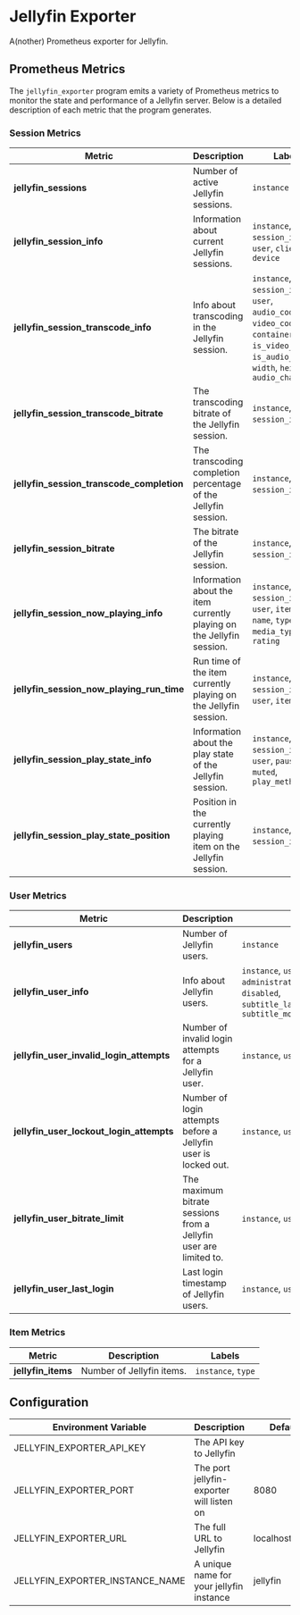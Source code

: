 # Jellyfin Exporter

A(nother) Prometheus exporter for Jellyfin.

## Prometheus Metrics

The `jellyfin_exporter` program emits a variety of Prometheus metrics to monitor the state and performance of a Jellyfin server. Below is a detailed description of each metric that the program generates.

### Session Metrics

| Metric | Description | Labels |
| ------ | ----------- | ------ |
| **jellyfin_sessions** | Number of active Jellyfin sessions. | `instance` |
| **jellyfin_session_info** | Information about current Jellyfin sessions. | `instance`, `session_id`, `user`, `client`, `device` |
| **jellyfin_session_transcode_info** | Info about transcoding in the Jellyfin session. | `instance`, `session_id`, `user`, `audio_codec`, `video_codec`, `container`, `is_video_direct`, `is_audio_direct`, `width`, `height`, `audio_channels` |
| **jellyfin_session_transcode_bitrate** | The transcoding bitrate of the Jellyfin session. | `instance`, `session_id`, `user` |
| **jellyfin_session_transcode_completion** | The transcoding completion percentage of the Jellyfin session. | `instance`, `session_id`, `user` |
| **jellyfin_session_bitrate** | The bitrate of the Jellyfin session. | `instance`, `session_id`, `user` |
| **jellyfin_session_now_playing_info** | Information about the item currently playing on the Jellyfin session. | `instance`, `session_id`, `user`, `item_id`, `name`, `type`, `media_type`, `rating` |
| **jellyfin_session_now_playing_run_time** | Run time of the item currently playing on the Jellyfin session. | `instance`, `session_id`, `user`, `item_id` |
| **jellyfin_session_play_state_info** | Information about the play state of the Jellyfin session. | `instance`, `session_id`, `user`, `paused`, `muted`, `play_method` |
| **jellyfin_session_play_state_position** | Position in the currently playing item on the Jellyfin session. | `instance`, `session_id`, `user` |

### User Metrics

| Metric | Description | Labels |
| ------ | ----------- | ------ |
| **jellyfin_users** | Number of Jellyfin users. | `instance` |
| **jellyfin_user_info** | Info about Jellyfin users. | `instance`, `user_id`, `user`, `administrator`, `hidden`, `disabled`, `subtitle_language_preference`, `subtitle_mode` |
| **jellyfin_user_invalid_login_attempts** | Number of invalid login attempts for a Jellyfin user. | `instance`, `user_id`, `user` |
| **jellyfin_user_lockout_login_attempts** | Number of login attempts before a Jellyfin user is locked out. | `instance`, `user_id`, `user` |
| **jellyfin_user_bitrate_limit** | The maximum bitrate sessions from a Jellyfin user are limited to. | `instance`, `user_id`, `user` |
| **jellyfin_user_last_login** | Last login timestamp of Jellyfin users. | `instance`, `user_id`, `user` |

### Item Metrics

| Metric | Description | Labels |
| ------ | ----------- | ------ |
| **jellyfin_items** | Number of Jellyfin items. | `instance`, `type` |


## Configuration

| Environment Variable | Description | Default | Required |
|-|-|-|:-:|
| JELLYFIN_EXPORTER_API_KEY | The API key to Jellyfin | | ✅ |
| JELLYFIN_EXPORTER_PORT | The port jellyfin-exporter will listen on | 8080 | ❌ |
| JELLYFIN_EXPORTER_URL | The full URL to Jellyfin | localhost:9090 | ❌ |
| JELLYFIN_EXPORTER_INSTANCE_NAME | A unique name for your jellyfin instance | jellyfin | ❌ |
